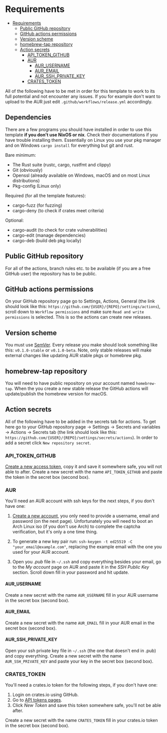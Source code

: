 # Requirements

<!--toc:start-->

- [Requirements](#requirements)
  - [Public GitHub repository](#public-github-repository)
  - [GitHub actions permissions](#github-actions-permissions)
  - [Version scheme](#version-scheme)
  - [homebrew-tap repository](#homebrew-tap-repository)
  - [Action secrets](#action-secrets)
    - [API_TOKEN_GITHUB](#api_token_github)
    - [AUR](#aur)
      - [AUR_USERNAME](#aur_username)
      - [AUR_EMAIL](#aur_email)
      - [AUR_SSH_PRIVATE_KEY](#aur_ssh_private_key)
    - [CRATES_TOKEN](#crates_token)

<!--toc:end-->

All of the following have to be met in order for this template to work to its
full potential and not encounter any issues. If you for example don't want to
upload to the AUR just edit `.github/workflows/release.yml` accordingly.

## Dependencies

There are a few programs you should have installed in order to use this template
**if you don't use NixOS or nix**. Check their documentations if you have
trouble installing them. Essentially on Linux you use your pkg manager and on
Windows `cargo install` for everything but git and rust.

Bare minimum:

- The Rust suite (rustc, cargo, rustfmt and clippy)
- Git (obviously)
- Openssl (already available on Windows, macOS and on most Linux distributions)
- Pkg-config (Linux only)

Required (for all the template features):

- cargo-fuzz (for fuzzing)
- cargo-deny (to check if crates meet criteria)

Optional:

- cargo-audit (to check for crate vulnerabilities)
- cargo-edit (manage dependencies)
- cargo-deb (build deb pkg locally)

## Public GitHub repository

For all of the actions, branch rules etc. to be available (if you are a free
GitHub user) the repository has to be public.

## GitHub actions permissions

On your GitHub repository page go to Settings, Actions, General (the link should
look like this: `https://github.com/{USER}/{REPO}/settings/actions`), scroll
down to `Workflow permissions` and make sure `Read and write permissions` is
selected. This is so the actions can create new releases.

## Version scheme

You must use [SemVer](https://semver.org/). Every release you make should look
something like this: `v0.1.0-stable` or `v0.1.0-beta`. Note, only stable
releases will make external changes like updating AUR stable pkgs or homebrew
pkg.

## homebrew-tap repository

You will need to have public repository on your account named `homebrew-tap`.
When the you create a new stable release the GitHub actions will update/publish
the homebrew version for macOS.

## Action secrets

All of the following have to be added in the secrets tab for actions. To get
here go to your GitHub repository page -> Settings -> Secrets and variables ->
Actions -> Secrets tab (the link should look like this:
`https://github.com/{USER}/{REPO}/settings/secrets/actions`). In order to add a
secret click `New repository secret`.

### API_TOKEN_GITHUB

[Create a new access token](https://github.com/settings/tokens/new), copy it and
save it somewhere safe, you will not able to after. Create a new secret with the
name `API_TOKEN_GITHUB` and paste the token in the secret box (second box).

### AUR

You'll need an AUR account with ssh keys for the next steps, if you don't have
one:

1. [Create a new account](https://aur.archlinux.org/register), you only need to
   provide a username, email and password (on the next page). Unfortunately you
   will need to boot an Arch Linux iso (if you don't use Arch) to complete the
   captcha verification, but it's only a one time thing.

1. To generate a new key pair run:
   `ssh-keygen -t ed25519 -C "your_email@example.com"`, replacing the example
   email with the one you used for your AUR account.

1. Open you _.pub_ file in `~/.ssh` and copy everything besides your email, go
   to the _My account_ page on AUR and paste it in the _SSH Public Key_ section.
   Scroll down fill in your password and hit update.

#### AUR_USERNAME

Create a new secret with the name `AUR_USERNAME` fill in your AUR username in
the secret box (second box).

#### AUR_EMAIL

Create a new secret with the name `AUR_EMAIL` fill in your AUR email in the
secret box (second box).

#### AUR_SSH_PRIVATE_KEY

Open your ssh private key file in `~/.ssh` (the one that doesn't end in .pub)
and copy everything. Create a new secret with the name `AUR_SSH_PRIVATE_KEY` and
paste your key in the secret box (second box).

### CRATES_TOKEN

You'll need a crates.io token for the following steps, if you don't have one:

1. Login on crates.io using GitHub.
1. Go to [API tokens pages](https://crates.io/settings/tokens).
1. Click _New Token_ and save this token somewhere safe, you'll not be able
   after.

Create a new secret with the name `CRATES_TOKEN` fill in your crates.io token in
the secret box (second box).
